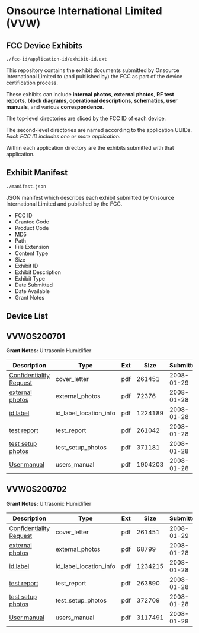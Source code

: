 # Onsource International Limited (VVW)
## FCC Device Exhibits

```
./fcc-id/application-id/exhibit-id.ext
```

This repository contains the exhibit documents submitted by Onsource International Limited to (and published by) the FCC as part of the device certification process.

These exhibits can include **internal photos**, **external photos**, **RF test reports**, **block diagrams**, **operational descriptions**, **schematics**, **user manuals**, and various **correspondence**.

The top-level directories are sliced by the FCC ID of each device.

The second-level directories are named according to the application UUIDs. *Each FCC ID includes one or more application.*

Within each application directory are the exhibits submitted with that application. 

## Exhibit Manifest

```
./manifest.json
```

JSON manifest which describes each exhibit submitted by Onsource International Limited and published by the FCC.

- FCC ID
- Grantee Code
- Product Code
- MD5
- Path
- File Extension
- Content Type
- Size
- Exhibit ID
- Exhibit Description
- Exhibit Type
- Date Submitted
- Date Available
- Grant Notes

## Device List
## VVWOS200701
**Grant Notes:** Ultrasonic Humidifier

| Description | Type | Ext | Size | Submitted | Available |
| ----------- | ---- | --- | ---- | --------- | --------- |
| [Confidentiality Request](VVWOS200701/d1f9b1342baf5bb19b63ee679bb3bbdf/895677.pdf) | cover_letter | pdf | 261451 | 2008-01-29 | 2008-01-28 |
| [external photos](VVWOS200701/d1f9b1342baf5bb19b63ee679bb3bbdf/895085.pdf) | external_photos | pdf | 72376 | 2008-01-28 | 2008-01-28 |
| [id label](VVWOS200701/d1f9b1342baf5bb19b63ee679bb3bbdf/895084.pdf) | id_label_location_info | pdf | 1224189 | 2008-01-28 | 2008-01-28 |
| [test report](VVWOS200701/d1f9b1342baf5bb19b63ee679bb3bbdf/895081.pdf) | test_report | pdf | 261042 | 2008-01-28 | 2008-01-28 |
| [test setup photos](VVWOS200701/d1f9b1342baf5bb19b63ee679bb3bbdf/895080.pdf) | test_setup_photos | pdf | 371181 | 2008-01-28 | 2008-01-28 |
| [User manual](VVWOS200701/d1f9b1342baf5bb19b63ee679bb3bbdf/895079.pdf) | users_manual | pdf | 1904203 | 2008-01-28 | 2008-01-28 |
## VVWOS200702
**Grant Notes:** Ultrasonic Humidifier

| Description | Type | Ext | Size | Submitted | Available |
| ----------- | ---- | --- | ---- | --------- | --------- |
| [Confidentiality Request](VVWOS200702/71103f34e49e532a8fc038926145d342/895677.pdf) | cover_letter | pdf | 261451 | 2008-01-29 | 2008-01-28 |
| [external photos](VVWOS200702/71103f34e49e532a8fc038926145d342/895092.pdf) | external_photos | pdf | 68799 | 2008-01-28 | 2008-01-28 |
| [id label](VVWOS200702/71103f34e49e532a8fc038926145d342/895091.pdf) | id_label_location_info | pdf | 1234215 | 2008-01-28 | 2008-01-28 |
| [test report](VVWOS200702/71103f34e49e532a8fc038926145d342/895088.pdf) | test_report | pdf | 263890 | 2008-01-28 | 2008-01-28 |
| [test setup photos](VVWOS200702/71103f34e49e532a8fc038926145d342/895087.pdf) | test_setup_photos | pdf | 372709 | 2008-01-28 | 2008-01-28 |
| [User manual](VVWOS200702/71103f34e49e532a8fc038926145d342/895086.pdf) | users_manual | pdf | 3117491 | 2008-01-28 | 2008-01-28 |

